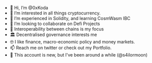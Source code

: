 - 👋 Hi, I’m @0xKoda
- 👀 I’m interested in all things cryptocurrency.
- 🌱 I’m experienced in Solidity, and learning CosmWasm IBC 
- 💞️ I’m looking to collaborate on Defi Projects 
- 🔁 Interoperability between chains is my focus
- 🏛 Decentralised governance interests me
- 🤓 I like finance, macro-economic policy and money markets.
- 📫 Reach me on twitter or check out my Portfolio.
- 🌻 This account is new, but I've been around a while (@s4ilormoon)

<!---
0xKoda/0xKoda is a ✨ 
--->
